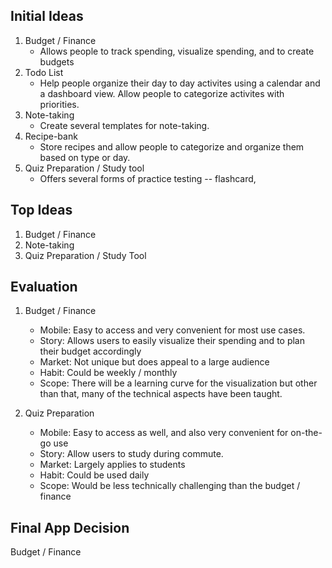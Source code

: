 ## Initial Ideas
1. Budget / Finance
    - Allows people to track spending, visualize spending, and to
      create budgets
2. Todo List
    - Help people organize their day to day activites using a calendar
      and a dashboard view. Allow people to categorize activites with priorities.
3. Note-taking 
    - Create several templates for note-taking.
4. Recipe-bank
    - Store recipes and allow people to categorize and organize them based
      on type or day.
5. Quiz Preparation / Study tool
    - Offers several forms of practice testing -- flashcard, 

## Top Ideas
1. Budget / Finance
2. Note-taking
3. Quiz Preparation / Study Tool

## Evaluation
1. Budget / Finance
    - Mobile: Easy to access and very convenient for most use cases.
    - Story: Allows users to easily visualize their spending and to plan
             their budget accordingly
    - Market: Not unique but does appeal to a large audience
    - Habit: Could be weekly / monthly
    - Scope: There will be a learning curve for the visualization but other than
             that, many of the technical aspects have been taught.
    
2. Quiz Preparation
    - Mobile: Easy to access as well, and also very convenient for on-the-go use
    - Story: Allow users to study during commute.
    - Market: Largely applies to students
    - Habit: Could be used daily
    - Scope: Would be less technically challenging than the budget / finance


## Final App Decision
Budget / Finance

